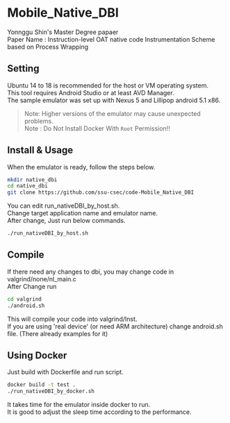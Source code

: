 # Mobile_Native_DBI

Yonnggu Shin's Master Degree papaer  
Paper Name : Instruction-level OAT native code Instrumentation Scheme based on Process Wrapping  

## Setting
Ubuntu 14 to 18 is recommended for the host or VM operating system.  
This tool requires Android Studio or at least AVD Manager.  
The sample emulator was set up with Nexus 5 and Lillipop android 5.1 x86.  
> Note: Higher versions of the emulator may cause unexpected problems.  
> Note : Do Not Install Docker With `Root` Permission!!

## Install & Usage
When the emulator is ready, follow the steps below.  

```sh
mkdir native_dbi
cd native_dbi
git clone https://github.com/ssu-csec/code-Mobile_Native_DBI
```

You can edit run_nativeDBI_by_host.sh.  
Change target application name and emulator name.  
After change, Just run below commands.  

```sh
./run_nativeDBI_by_host.sh
```

## Compile
If there need any changes to dbi, you may change code in valgrind/none/nl_main.c  
After Change run  
```sh
cd valgrind
./android.sh
```
This will compile your code into valgrind/Inst.  
If you are using 'real device' (or need ARM architecture) change android.sh file. (There already examples for it)  

## Using Docker
Just build with Dockerfile and run script.  
```sh
docker build -t test .
./run_nativeDBI_by_docker.sh
```
It takes time for the emulator inside docker to run.  
It is good to adjust the sleep time according to the performance.  
